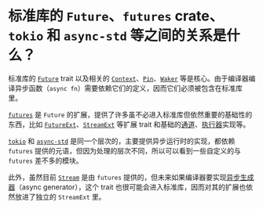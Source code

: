 # 标准库的 `Future`、`futures` crate、`tokio` 和 `async-std` 等之间的关系是什么？

标准库的 [`Future`][future] trait 以及相关的 [`Context`][context]、[`Pin`][pin]、[`Waker`][waker] 等是核心。由于编译器编译异步函数（`async fn`）需要依赖它们的定义，因而它们必须被包含在标准库里。

[`futures`][futures] 是 `Future` 的扩展，提供了许多虽不必进入标准库但依然重要的基础性的东西，比如 [`FutureExt`][future-ext]、[`StreamExt`][stream-ext] 等扩展 trait 和基础的[通道][channel]、[执行器][executor]实现等。

[`tokio`][tokio] 和 [`async-std`][async-std] 是同一个层次的，主要提供异步运行时的实现，都依赖 `futures` 提供的元语，但因为处理的层次不同，所以可以看到一些自定义的与 `futures` 差不多的模块。

此外，虽然目前 [`Stream`][stream] 是由 `futures` 提供的，但未来如果编译器要实现[异步生成器][generator]（async generator），这个 trait 也很可能会进入标准库，因而对其的扩展也依然放进了独立的 `StreamExt` 里。


[future]: https://doc.rust-lang.org/std/future/trait.Future.html
[context]: https://doc.rust-lang.org/std/task/struct.Context.html
[pin]: https://doc.rust-lang.org/std/pin/struct.Pin.html
[waker]: https://doc.rust-lang.org/std/task/struct.Waker.html

[futures]: https://crates.io/crates/futures
[future-ext]: https://docs.rs/futures/*/futures/future/trait.FutureExt.html
[stream]: https://docs.rs/futures/*/futures/stream/trait.Stream.html
[stream-ext]: https://docs.rs/futures/*/futures/stream/trait.StreamExt.html
[channel]: https://docs.rs/futures/*/futures/channel/index.html
[executor]: https://docs.rs/futures/*/futures/executor/index.html

[tokio]: https://crates.io/crates/tokio
[async-std]: https://crates.io/crates/async-std

[generator]: https://rust-lang.github.io/rfcs/2394-async_await.html#generators-and-streams
